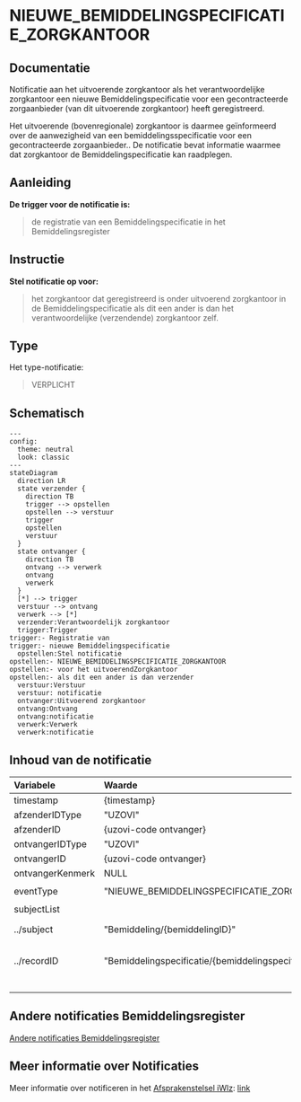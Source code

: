 # NIEUWE_BEMIDDELINGSPECIFICATIE_ZORGKANTOOR

## Documentatie

Notificatie aan het uitvoerende zorgkantoor als het verantwoordelijke zorgkantoor een nieuwe Bemiddelingspecificatie voor een gecontracteerde zorgaanbieder (van dit uitvoerende zorgkantoor) heeft geregistreerd.

Het uitvoerende (bovenregionale) zorgkantoor is daarmee geïnformeerd over de aanwezigheid van een bemiddelingsspecificatie voor een gecontracteerde zorgaanbieder.. De notificatie bevat informatie waarmee dat zorgkantoor de Bemiddelingspecificatie kan raadplegen.

## Aanleiding
**De trigger voor de notificatie is:** 

> de registratie van een Bemiddelingspecificatie in het Bemiddelingsregister

## Instructie
**Stel notificatie op voor:** 
> het zorgkantoor dat geregistreerd is onder uitvoerend zorgkantoor in de Bemiddelingspecificatie als dit een ander is dan het verantwoordelijke (verzendende) zorgkantoor zelf.

## Type
Het type-notificatie: 
> VERPLICHT

## Schematisch

```mermaid
---
config:
  theme: neutral
  look: classic
---
stateDiagram
  direction LR
  state verzender {
    direction TB
    trigger --> opstellen
    opstellen --> verstuur
    trigger
    opstellen
    verstuur
  }
  state ontvanger {
    direction TB
    ontvang --> verwerk
    ontvang
    verwerk
  }
  [*] --> trigger
  verstuur --> ontvang
  verwerk --> [*]
  verzender:Verantwoordelijk zorgkantoor
  trigger:Trigger
trigger:- Registratie van
trigger:- nieuwe Bemiddelingspecificatie
  opstellen:Stel notificatie
opstellen:- NIEUWE_BEMIDDELINGSPECIFICATIE_ZORGKANTOOR
opstellen:- voor het uitvoerendZorgkantoor
opstellen:- als dit een ander is dan verzender
  verstuur:Verstuur 
  verstuur: notificatie
  ontvanger:Uitvoerend zorgkantoor
  ontvang:Ontvang 
  ontvang:notificatie
  verwerk:Verwerk 
  verwerk:notificatie

```


## Inhoud van de notificatie

| Variabele | Waarde | Voorbeeld | 
| :-- | :-- | :-- |
| timestamp | {timestamp} | ```"timestamp": "2024-07-02T00:00:00Z"``` | 
| afzenderIDType | "UZOVI" | ```"afzenderIDType": "UZOVI"``` |
| afzenderID | {uzovi-code ontvanger} | ```"afzenderID": "5050"``` |
| ontvangerIDType | "UZOVI" | ```"ontvangerIDType": "UZOVI"``` |
| ontvangerID | {uzovi-code ontvanger} | ```"ontvangerID": "5151"``` |
| ontvangerKenmerk | NULL | |
| eventType | "NIEUWE_BEMIDDELINGSPECIFICATIE_ZORGKANTOOR" | ```"eventType": "NIEUWE_BEMIDDELINGSPECIFICATIE_ZORGKANTOOR"``` |
| subjectList |  | ```"subjectList": [{```|
| ../subject | "Bemiddeling/{bemiddelingID}" | "subject": "Bemiddeling/ef88ce35-58fa-4e6d-ac7a-6e298dd211d6"|
| ../recordID | "Bemiddelingspecificatie/{bemiddelingspecificatieID}" | "recordID": "Bemiddelingspecificatie/ef88ce35-58fa-4e6d-ac7a-6e298dd211d6" |
| | | ```}]``` | 



## Andere notificaties Bemiddelingsregister
[Andere notificaties Bemiddelingsregister](README.md)

## Meer informatie over Notificaties

Meer informatie over notificeren in het [Afsprakenstelsel iWlz](https://wlz.atlassian.net/wiki/x/5AlgAQ?atlOrigin=eyJpIjoiNzMyN2E3MjM3YjQwNGQ4MmFkZDgwNWY0ZmE0MDIzMGEiLCJwIjoiYyJ9): [link](https://wlz.atlassian.net/wiki/x/5AlgAQ?atlOrigin=eyJpIjoiNzMyN2E3MjM3YjQwNGQ4MmFkZDgwNWY0ZmE0MDIzMGEiLCJwIjoiYyJ9)
